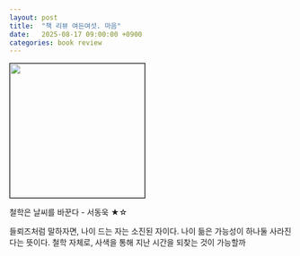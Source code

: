 ```yaml
---
layout: post
title:  "책 리뷰 여든여섯. 마음"
date:   2025-08-17 09:00:00 +0900
categories: book review
---
```

<img width=240px style="border:1px solid black;" src="https://contents.kyobobook.co.kr/sih/fit-in/458x0/pdt/9788934971351.jpg">  
  
철학은 날씨를 바꾼다 - 서동욱 ★☆  
  
들뢰즈처럼 말하자면, 나이 드는 자는 소진된 자이다. 나이 듦은 가능성이 하나둘 사라진다는 뜻이다. 철학 자체로, 사색을 통해 지난 시간을 되찾는 것이 가능할까  

